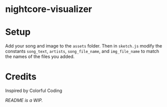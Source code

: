# nightcore-visualizer

# Setup

Add your song and image to the `assets` folder. Then in `sketch.js` modify the constants `song_text`, `artists`, `song_file_name`, and `img_file_name` to match the names of the files you added.

# Credits
Inspired by Colorful Coding

*README is a WIP.*
